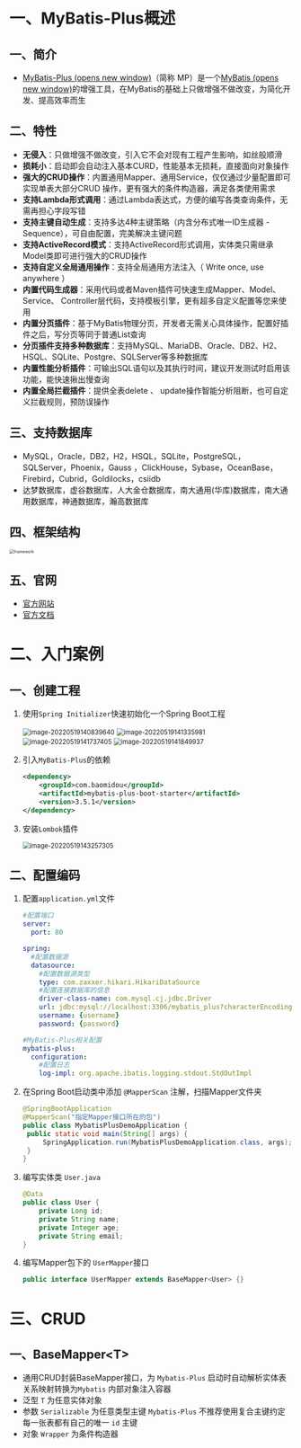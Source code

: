 # 一、MyBatis-Plus概述

## 一、简介

- [MyBatis-Plus (opens new window)](https://github.com/baomidou/mybatis-plus)（简称 MP）是一个[MyBatis (opens new window)](https://www.mybatis.org/mybatis-3/)的增强工具，在MyBatis的基础上只做增强不做改变，为简化开发、提高效率而生

## 二、特性

- **无侵入**：只做增强不做改变，引入它不会对现有工程产生影响，如丝般顺滑
- **损耗小**：启动即会自动注入基本CURD，性能基本无损耗，直接面向对象操作
- **强大的CRUD操作**：内置通用Mapper、通用Service，仅仅通过少量配置即可实现单表大部分CRUD 操作，更有强大的条件构造器，满足各类使用需求
- **支持Lambda形式调用**：通过Lambda表达式，方便的编写各类查询条件，无需再担心字段写错
- **支持主键自动生成**：支持多达4种主键策略（内含分布式唯一ID生成器 - Sequence），可自由配置，完美解决主键问题
- **支持ActiveRecord模式**：支持ActiveRecord形式调用，实体类只需继承Model类即可进行强大的CRUD操作
- **支持自定义全局通用操作**：支持全局通用方法注入（ Write once, use anywhere ）
- **内置代码生成器**：采用代码或者Maven插件可快速生成Mapper、Model、Service、 Controller层代码，支持模板引擎，更有超多自定义配置等您来使用
- **内置分页插件**：基于MyBatis物理分页，开发者无需关心具体操作，配置好插件之后，写分页等同于普通List查询
- **分页插件支持多种数据库**：支持MySQL、MariaDB、Oracle、DB2、H2、HSQL、SQLite、Postgre、SQLServer等多种数据库
- **内置性能分析插件**：可输出SQL语句以及其执行时间，建议开发测试时启用该功能，能快速揪出慢查询
- **内置全局拦截插件**：提供全表delete 、 update操作智能分析阻断，也可自定义拦截规则，预防误操作

## 三、支持数据库

- MySQL，Oracle，DB2，H2，HSQL，SQLite，PostgreSQL，SQLServer，Phoenix，Gauss ，ClickHouse，Sybase，OceanBase，Firebird，Cubrid，Goldilocks，csiidb
- 达梦数据库，虚谷数据库，人大金仓数据库，南大通用(华库)数据库，南大通用数据库，神通数据库，瀚高数据库

## 四、框架结构

<img src="https://baomidou.com/img/mybatis-plus-framework.jpg" alt="framework" style="zoom:50%;" />

## 五、官网

- [官方网站](https://baomidou.com/)
- [官方文档](https://baomidou.com/pages/24112f/)

# 二、入门案例

## 一、创建工程

1. 使用`Spring Initializer`快速初始化一个Spring Boot工程

   <img src="https://image-bed-vz.oss-cn-hangzhou.aliyuncs.com/MyBatis-Plus/image-20220519140839640.png" alt="image-20220519140839640" style="zoom:80%;" />

   <img src="https://image-bed-vz.oss-cn-hangzhou.aliyuncs.com/MyBatis-Plus/image-20220519141335981.png" alt="image-20220519141335981" style="zoom:80%;" />

   <img src="https://image-bed-vz.oss-cn-hangzhou.aliyuncs.com/MyBatis-Plus/image-20220519141737405.png" alt="image-20220519141737405" style="zoom:80%;" />

   <img src="https://image-bed-vz.oss-cn-hangzhou.aliyuncs.com/MyBatis-Plus/image-20220519141849937.png" alt="image-20220519141849937" style="zoom:80%;" />

2. 引入`MyBatis-Plus`的依赖

   ```xml
   <dependency>
       <groupId>com.baomidou</groupId>
       <artifactId>mybatis-plus-boot-starter</artifactId>
       <version>3.5.1</version>
   </dependency>
   ```

3. 安装`Lombok`插件

   <img src="https://image-bed-vz.oss-cn-hangzhou.aliyuncs.com/MyBatis-Plus/image-20220519143257305.png" alt="image-20220519143257305" style="zoom:80%;" />

## 二、配置编码

1. 配置`application.yml`文件

   ```yml
   #配置端口
   server:
     port: 80
   
   spring:
     #配置数据源
     datasource:
       #配置数据源类型
       type: com.zaxxer.hikari.HikariDataSource
       #配置连接数据库的信息
       driver-class-name: com.mysql.cj.jdbc.Driver
       url: jdbc:mysql://localhost:3306/mybatis_plus?characterEncoding=utf-8&useSSL=false
       username: {username}
       password: {password}
   
   #MyBatis-Plus相关配置
   mybatis-plus:
     configuration:
       #配置日志
       log-impl: org.apache.ibatis.logging.stdout.StdOutImpl
   ```

2. 在Spring Boot启动类中添加 `@MapperScan` 注解，扫描Mapper文件夹

   ```java
   @SpringBootApplication
   @MapperScan("指定Mapper接口所在的包")
   public class MybatisPlusDemoApplication {
   	public static void main(String[] args) {
   		SpringApplication.run(MybatisPlusDemoApplication.class, args);
   	}
   }
   ```

3. 编写实体类 `User.java`

   ```java
   @Data
   public class User {
       private Long id;
       private String name;
       private Integer age;
       private String email;
   }
   ```

4. 编写Mapper包下的 `UserMapper`接口

   ```java
   public interface UserMapper extends BaseMapper<User> {}
   ```

# 三、CRUD

## 一、BaseMapper&lt;T>

- 通用CRUD封装BaseMapper接口，为 `Mybatis-Plus` 启动时自动解析实体表关系映射转换为`Mybatis` 内部对象注入容器
- 泛型 `T` 为任意实体对象
- 参数 `Serializable` 为任意类型主键 `Mybatis-Plus` 不推荐使用复合主键约定每一张表都有自己的唯一 `id` 主键
- 对象 `Wrapper` 为条件构造器
